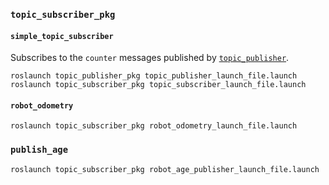 ### `topic_subscriber_pkg`

#### `simple_topic_subscriber`

Subscribes to the `counter` messages published by [`topic_publisher`](https://github.com/ivogeorg/topic_publisher_pkg/blob/main/src/simple_topic_publisher.cpp).

`roslaunch topic_publisher_pkg topic_publisher_launch_file.launch`
`roslaunch topic_subscriber_pkg topic_subscriber_launch_file.launch`

#### `robot_odometry`

`roslaunch topic_subscriber_pkg robot_odometry_launch_file.launch`

### `publish_age`

`roslaunch topic_subscriber_pkg robot_age_publisher_launch_file.launch`

